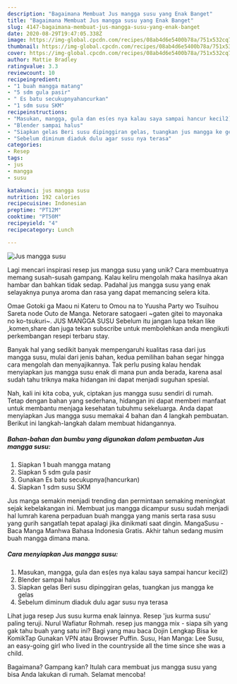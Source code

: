 ```yaml
---
description: "Bagaimana Membuat Jus mangga susu yang Enak Banget"
title: "Bagaimana Membuat Jus mangga susu yang Enak Banget"
slug: 4147-bagaimana-membuat-jus-mangga-susu-yang-enak-banget
date: 2020-08-29T19:47:05.338Z
image: https://img-global.cpcdn.com/recipes/08ab4d6e5400b78a/751x532cq70/jus-mangga-susu-foto-resep-utama.jpg
thumbnail: https://img-global.cpcdn.com/recipes/08ab4d6e5400b78a/751x532cq70/jus-mangga-susu-foto-resep-utama.jpg
cover: https://img-global.cpcdn.com/recipes/08ab4d6e5400b78a/751x532cq70/jus-mangga-susu-foto-resep-utama.jpg
author: Mattie Bradley
ratingvalue: 3.3
reviewcount: 10
recipeingredient:
- "1 buah mangga matang"
- "5 sdm gula pasir"
- " Es batu secukupnyahancurkan"
- "1 sdm susu SKM"
recipeinstructions:
- "Masukan, mangga, gula dan es(es nya kalau saya sampai hancur kecil2)"
- "Blender sampai halus"
- "Siapkan gelas Beri susu dipinggiran gelas, tuangkan jus mangga ke gelas"
- "Sebelum diminum diaduk dulu agar susu nya terasa"
categories:
- Resep
tags:
- jus
- mangga
- susu

katakunci: jus mangga susu 
nutrition: 192 calories
recipecuisine: Indonesian
preptime: "PT12M"
cooktime: "PT50M"
recipeyield: "4"
recipecategory: Lunch

---
```



![Jus mangga susu](https://img-global.cpcdn.com/recipes/08ab4d6e5400b78a/751x532cq70/jus-mangga-susu-foto-resep-utama.jpg)

Lagi mencari inspirasi resep jus mangga susu yang unik? Cara membuatnya memang susah-susah gampang. Kalau keliru mengolah maka hasilnya akan hambar dan bahkan tidak sedap. Padahal jus mangga susu yang enak selayaknya punya aroma dan rasa yang dapat memancing selera kita.

Omae Gotoki ga Maou ni Kateru to Omou na to Yuusha Party wo Tsuihou Sareta node Outo de Manga. Netorare satogaeri ~gaten gitei to mayonaka no ko-tsukuri~. JUS MANGGA SUSU Sebelum itu jangan lupa tekan like ,komen,share dan juga tekan subscribe untuk membolehkan anda mengikuti perkembangan resepi terbaru stay.

Banyak hal yang sedikit banyak mempengaruhi kualitas rasa dari jus mangga susu, mulai dari jenis bahan, kedua pemilihan bahan segar hingga cara mengolah dan menyajikannya. Tak perlu pusing kalau hendak menyiapkan jus mangga susu enak di mana pun anda berada, karena asal sudah tahu triknya maka hidangan ini dapat menjadi suguhan spesial.


Nah, kali ini kita coba, yuk, ciptakan jus mangga susu sendiri di rumah. Tetap dengan bahan yang sederhana, hidangan ini dapat memberi manfaat untuk membantu menjaga kesehatan tubuhmu sekeluarga. Anda dapat menyiapkan Jus mangga susu memakai 4 bahan dan 4 langkah pembuatan. Berikut ini langkah-langkah dalam membuat hidangannya.

<!--inarticleads1-->

##### Bahan-bahan dan bumbu yang digunakan dalam pembuatan Jus mangga susu:

1. Siapkan 1 buah mangga matang
1. Siapkan 5 sdm gula pasir
1. Gunakan  Es batu secukupnya(hancurkan)
1. Siapkan 1 sdm susu SKM


Jus manga semakin menjadi trending dan permintaan semaking meningkat sejak kebelakangan ini. Membuat jus mangga dicampur susu sudah menjadi hal lumrah karena perpaduan buah mangga yang manis serta rasa susu yang gurih sangatlah tepat apalagi jika dinikmati saat dingin. MangaSusu - Baca Manga Manhwa Bahasa Indonesia Gratis. Akhir tahun sedang musim buah mangga dimana mana. 

<!--inarticleads2-->

##### Cara menyiapkan Jus mangga susu:

1. Masukan, mangga, gula dan es(es nya kalau saya sampai hancur kecil2)
1. Blender sampai halus
1. Siapkan gelas Beri susu dipinggiran gelas, tuangkan jus mangga ke gelas
1. Sebelum diminum diaduk dulu agar susu nya terasa


Lihat juga resep Jus susu kurma enak lainnya. Resep &#39;jus kurma susu&#39; paling teruji. Nurul Wafiatur Rohmah. resep jus mangga mix - siapa sih yang gak tahu buah yang satu ini? Bagi yang mau baca Dojin Lengkap Bisa ke KomikTap Gunakan VPN atau Browser Puffin. Susu, Han Manga: Lee Susu, an easy-going girl who lived in the countryside all the time since she was a child. 

Bagaimana? Gampang kan? Itulah cara membuat jus mangga susu yang bisa Anda lakukan di rumah. Selamat mencoba!
